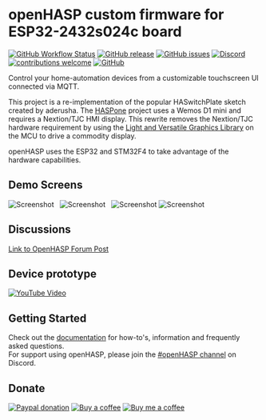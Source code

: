 # openHASP custom firmware for ESP32-2432s024c board

[![GitHub Workflow Status]( https://img.shields.io/github/actions/workflow/status/HASwitchPlate/openHASP/build.yaml?branch=master&label=build%20status&logo=github&logoColor=%23dddddd)](https://github.com/HASwitchPlate/openHASP/actions)
[![GitHub release](https://img.shields.io/github/v/release/HASwitchPlate/openHASP?include_prereleases)](https://github.com/HASwitchPlate/openHASP/releases)
[![GitHub issues](https://img.shields.io/github/issues/HASwitchPlate/openHASP.svg)](http://github.com/HASwitchPlate/openHASP/issues)
[![Discord](https://img.shields.io/discord/538814618106331137?color=%237289DA&label=discord&logo=discord&logoColor=white)][3]
[![contributions welcome](https://img.shields.io/badge/contributions-welcome-brightgreen.svg?style=flat)](#Contributing)
[![GitHub](https://img.shields.io/github/license/mashape/apistatus.svg)](https://github.com/HASwitchPlate/openHASP/blob/master/LICENSE)


Control your home-automation devices from a customizable touchscreen UI connected via MQTT.

This project is a re-implementation of the popular HASwitchPlate sketch created by aderusha.
The [HASPone][1] project uses a Wemos D1 mini and requires a Nextion/TJC HMI display.
This rewrite removes the Nextion/TJC hardware requirement by using the [Light and Versatile Graphics Library][2] on the MCU to drive a commodity display.

openHASP uses the ESP32 and STM32F4 to take advantage of the hardware capabilities.


## Demo Screens

![Screenshot](https://www.openhasp.com/0.6/assets/images/screenshots/demo_switches_covers.png) &nbsp; 
![Screenshot](https://www.openhasp.com/0.6/assets/images/screenshots/demo_jaffa1.png) &nbsp; 
![Screenshot](https://www.openhasp.com/0.6/assets/images/screenshots/demo_mediaplayer.png)
![Screenshot](https://github.com/elik745i/ESP32-2432s024c/blob/master/ezgif-2-2f3b01c313.gif)

## Discussions
[Link to OpenHASP Forum Post](https://community.home-assistant.io/t/openhasp-an-mqtt-driven-touchscreen-scene-controller/300853/407)


## Device prototype
[![YouTube Video](https://img.youtube.com/vi/8gqbHzWds7E/0.jpg)](https://youtu.be/8gqbHzWds7E)


## Getting Started

Check out the [documentation](https://www.openhasp.com/) for how-to's, information and frequently asked questions.</br>
For support using openHASP, please join the [#openHASP channel][3] on Discord.

## Donate

[![Paypal donation](https://img.shields.io/badge/Paypal-donate-00457C?style=for-the-badge&logo=paypal)][4]
[![Buy a coffee](https://img.shields.io/badge/Kofi-donate-FF5E5B?style=for-the-badge&logo=kofi)](https://ko-fi.com/openhasp)
[![Buy me a coffee](https://img.shields.io/badge/Buy_Me_a_Coffee-donate-FFDD00?style=for-the-badge&logo=buymeacoffee)](https://www.buymeacoffee.com/aktdCofU)

[1]: https://github.com/HASwitchPlate/HASPone
[2]: https://github.com/lvgl/lvgl
[3]: https://www.openhasp.com/discord
[4]: https://www.paypal.com/donate/?business=E76SN28JLZCXU&currency_code=EUR
